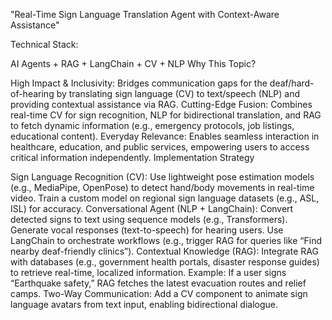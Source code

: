 "Real-Time Sign Language Translation Agent with Context-Aware Assistance"

Technical Stack:

AI Agents + RAG + LangChain + CV + NLP
Why This Topic?

High Impact & Inclusivity: Bridges communication gaps for the deaf/hard-of-hearing by translating sign language (CV) to text/speech (NLP) and providing contextual assistance via RAG.
Cutting-Edge Fusion: Combines real-time CV for sign recognition, NLP for bidirectional translation, and RAG to fetch dynamic information (e.g., emergency protocols, job listings, educational content).
Everyday Relevance: Enables seamless interaction in healthcare, education, and public services, empowering users to access critical information independently.
Implementation Strategy

Sign Language Recognition (CV):
Use lightweight pose estimation models (e.g., MediaPipe, OpenPose) to detect hand/body movements in real-time video.
Train a custom model on regional sign language datasets (e.g., ASL, ISL) for accuracy.
Conversational Agent (NLP + LangChain):
Convert detected signs to text using sequence models (e.g., Transformers).
Generate vocal responses (text-to-speech) for hearing users.
Use LangChain to orchestrate workflows (e.g., trigger RAG for queries like “Find nearby deaf-friendly clinics”).
Contextual Knowledge (RAG):
Integrate RAG with databases (e.g., government health portals, disaster response guides) to retrieve real-time, localized information.
Example: If a user signs “Earthquake safety,” RAG fetches the latest evacuation routes and relief camps.
Two-Way Communication:
Add a CV component to animate sign language avatars from text input, enabling bidirectional dialogue.
